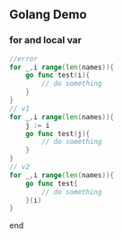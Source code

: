 ## Golang Demo

### for and local var

```go
//error
for _,i range(len(names)){
    go func test(i){
        // do something
    }
}
// v1
for _,i range(len(names)){
    j := i
    go func test(j){
        // do something
    }
}
// v2
for _,i range(len(names)){
    go func test{
        // do something
    }(i)
}
```

end

